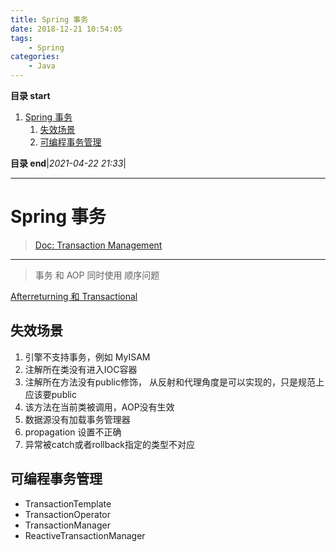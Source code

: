 ```yaml
---
title: Spring 事务
date: 2018-12-21 10:54:05
tags: 
    - Spring
categories: 
    - Java
---
```


**目录 start**

1. [Spring 事务](#spring-事务)
    1. [失效场景](#失效场景)
    1. [可编程事务管理](#可编程事务管理)

**目录 end**|_2021-04-22 21:33_|
****************************************
# Spring 事务
> [Doc: Transaction Management](https://docs.spring.io/spring-framework/docs/5.2.x/spring-framework-reference/data-access.html#spring-data-tier)

************************

> 事务 和 AOP 同时使用 顺序问题

[Afterreturning 和 Transactional](https://stackoverflow.com/questions/39406242/afterreturning-aspect-executes-in-same-transaction-of-pointcut-method#)

## 失效场景

1. 引擎不支持事务，例如 MyISAM
1. 注解所在类没有进入IOC容器
1. 注解所在方法没有public修饰， 从反射和代理角度是可以实现的，只是规范上应该要public
1. 该方法在当前类被调用，AOP没有生效
1. 数据源没有加载事务管理器
1. propagation 设置不正确
1. 异常被catch或者rollback指定的类型不对应

## 可编程事务管理

- TransactionTemplate
- TransactionOperator
- TransactionManager
- ReactiveTransactionManager
